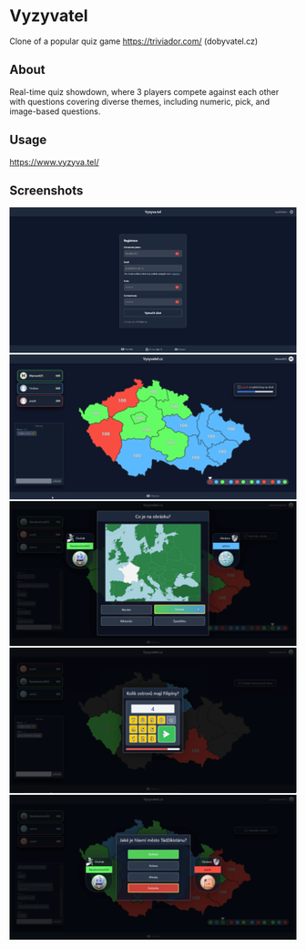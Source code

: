 # Vyzyvatel
Clone of a popular quiz game https://triviador.com/ (dobyvatel.cz)
 
## About
Real-time quiz showdown, where 3 players compete against each other with questions covering diverse themes, including numeric, pick, and image-based questions.

## Usage

https://www.vyzyva.tel/

## Screenshots

![Registration Screenshot](screenshots/register.png)
![Map Screenshot](screenshots/map.png)
![Image Question](screenshots/imagequestion.png)
![Numeric Screenshot](screenshots/numericquestion.png)
![Pick Screenshot](screenshots/pickquestion.png)
